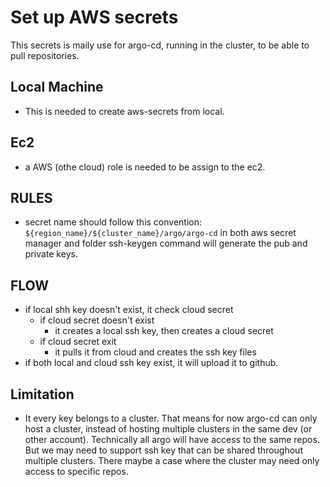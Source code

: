 # Set up AWS secrets

This secrets is maily use for argo-cd, running in the cluster, to be able to
pull repositories.

## Local Machine

- This is needed to create aws-secrets from local.

## Ec2

- a AWS (othe cloud) role is needed to be assign to the ec2.

## RULES

- secret name should follow this convention: `${region_name}/${cluster_name}/argo/argo-cd` in both aws secret manager and folder ssh-keygen command will generate the pub and private keys.

## FLOW

- if local shh key doesn't exist, it check cloud secret
  - if cloud secret doesn't exist
    - it creates a local ssh key, then creates a cloud secret
  - if cloud secret exit
    - it pulls it from cloud and creates the ssh key files
- if both local and cloud ssh key exist, it will upload it to github.

## Limitation

- It every key belongs to a cluster. That means for now argo-cd can only host a cluster, instead of hosting multiple clusters in the same dev (or other account). Technically all argo will have access to the same repos. But we may need to support ssh key that can be shared throughout multiple clusters. There maybe a case where the cluster may need only access to specific repos.
